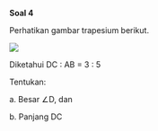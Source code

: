 **Soal 4**

Perhatikan gambar trapesium berikut.

![](resource:assets/md/materi_2/trapesium.png "")

Diketahui DC : AB = 3 : 5

Tentukan:

a. Besar ∠D, dan

b. Panjang DC